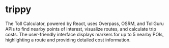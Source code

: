 # trippy
The Toll Calculator, powered by React, uses Overpass, OSRM, and TollGuru APIs to find nearby points of interest, visualize routes, and calculate trip costs. The user-friendly interface displays markers for up to 5 nearby POIs, highlighting a route and providing detailed cost information.
